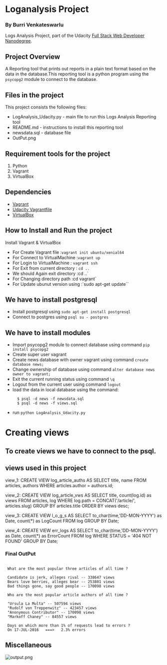 # Loganalysis Project

### By Burri Venkateswarlu

Logs Analysis Project, part of the Udacity [Full Stack Web Developer
Nanodegree](https://www.udacity.com/course/full-stack-web-developer-nanodegree--nd004).

## Project Overview

A Reporting tool that prints out reports in a plain text format based on the data in the database.This reporting tool is a python program using the `psycopg2` module to connect to the database.

## Files in the project

This project consists the following files:

* LogAnalysis_Udacity.py - main file to run this Logs Analysis Reporting tool
* README.md - instructions to install this reporting tool
* newsdata.sql - database file
* OutPut.png

## Requirement tools for the project

1. Python
2. Vagrant
3. VirtualBox


## Dependencies

- [Vagrant](https://www.vagrantup.com/)
- [Udacity Vagrantfile](https://github.com/udacity/fullstack-nanodegree-vm)
- [VirtualBox](https://www.virtualbox.org/wiki/Downloads)

## How to Install and Run the project
Install Vagrant & VirtualBox
- For Create Vagrant file :`vagrant init ubuntu/xenial64`
- For Connect to VirtualMachine :`vagrant up`
- For Login to VirtualMachine : `vagrant ssh`
- For Exit from current directory : `cd ..`
- We should Again exit directory :cd ..`
- For Changing directory path :cd vagrant`
- For Update ubunut version using :`sudo apt-get update``

## We have to install postgresql

- Install postgresql using  `sudo apt-get install postgresql`
- Connect to postgres using  `psql su - postgres`

## We have to install modules

- Import psycopg2 module to connect database using command `pip install psycopg2`
- Create super user vagrant
- Create news database with owner vagrant using command `create database news;`
- Change ownership of database using command `alter database news owner to vagrant;`
- Exit the current running status using command `\q`
- Logout from the current user using command `logout`
- load the data in local database using the command:
  ```
    $ psql -d news -f newsdata.sql
	$ psql -d news -f views.sql
  ```
- run `python LogAnalysis_Udacity.py` 

# Creating views
## To create views we have to connect to the psql.

## views used in this project
view_1:  CREATE VIEW log_article_auths AS
SELECT title, name
FROM articles, authors
WHERE articles.author = authors.id;

	
view_2:	CREATE VIEW log_article_vws AS
SELECT title, count(log.id) as views
FROM articles, log
WHERE log.path = CONCAT('/article/', articles.slug)
GROUP BY articles.title
ORDER BY views desc;


view_3:	CREATE VIEW l_o_g_s AS
SELECT to_char(time,'DD-MON-YYYY') as Date, count(*) as LogCount
FROM log
GROUP BY Date;


view_4: CREATE VIEW err_logs AS
SELECT to_char(time,'DD-MON-YYYY') as Date, count(*) as ErrorCount
FROM log
WHERE STATUS = '404 NOT FOUND'
GROUP BY Date;


### Final OutPut
```

 What are the most popular three articles of all time ?

 Candidate is jerk, alleges rival -- 338647 views
 Bears love berries, alleges bear -- 253801 views
 Bad things gone, say good people -- 170098 views

 Who are the most popular article authors of all time ?

 "Ursula La Multa" -- 507594 views
 "Rudolf von Treppenwitz" -- 423457 views
 "Anonymous Contributor" -- 170098 views
 "Markoff Chaney" -- 84557 views

 Days on which more than 1% of requests lead to errors ?
 On 17-JUL-2016   ===>   2.3% errors
```

## Miscellaneous
![output.png]((https://github.com/burrivenkateswarlu/Log_Analysis_Udacity/blob/master/output.png))
